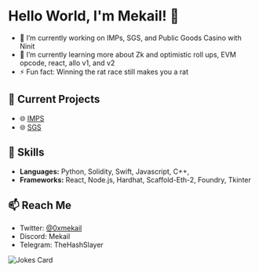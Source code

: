 # Hello World, I'm Mekail! 👋


- 🔭 I’m currently working on IMPs, SGS, and Public Goods Casino with Ninit
- 🌱 I’m currently learning more about Zk and optimistic roll ups, EVM opcode, react, allo v1, and v2
- ⚡ Fun fact: Winning the rat race still makes you a rat 

## 🔭 Current Projects
- 🌐 [IMPS](https://github.com/Novus-Initium/IMPs)
- 🌐 [SGS](https://github.com/Novus-Initium/scaffold-grants)

## 🌟 Skills
- **Languages:** Python, Solidity, Swift, Javascript, C++, 
- **Frameworks:** React, Node.js, Hardhat, Scaffold-Eth-2, Foundry, Tkinter

## 📫 Reach Me
- Twitter: [@0xmekail](https://twitter.com/0xmekail)
- Discord: Mekail
- Telegram: TheHashSlayer

![Jokes Card](https://readme-jokes.vercel.app/api)


